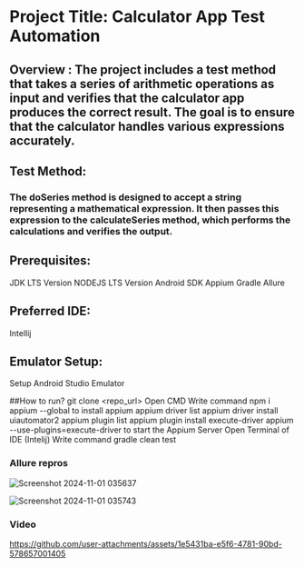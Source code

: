 # Project Title: Calculator App Test Automation
## Overview : The project includes a test method that takes a series of arithmetic operations as input and verifies that the calculator app produces the correct result. The goal is to ensure that the calculator handles various expressions accurately.
## Test Method:
### The doSeries method is designed to accept a string representing a mathematical expression. It then passes this expression to the calculateSeries method, which performs the calculations and verifies the output.
## Prerequisites:
JDK LTS Version
NODEJS LTS Version
Android SDK
Appium
Gradle
Allure

## Preferred IDE:
Intellij

## Emulator Setup:
Setup Android Studio Emulator

##How to run?
git clone <repo_url>
Open CMD
Write command npm i appium --global to install appium
appium driver list
appium driver install uiautomator2
appium plugin list
appium plugin install execute-driver
appium --use-plugins=execute-driver to start the Appium Server
Open Terminal of IDE (Intelij)
Write command gradle clean test

### Allure repros
![Screenshot 2024-11-01 035637](https://github.com/user-attachments/assets/8ae1445a-2627-4639-8762-0aad99cebc27)


![Screenshot 2024-11-01 035743](https://github.com/user-attachments/assets/7937253b-888e-43e7-b749-d655c69543fc)



### Video


https://github.com/user-attachments/assets/1e5431ba-e5f6-4781-90bd-578657001405

